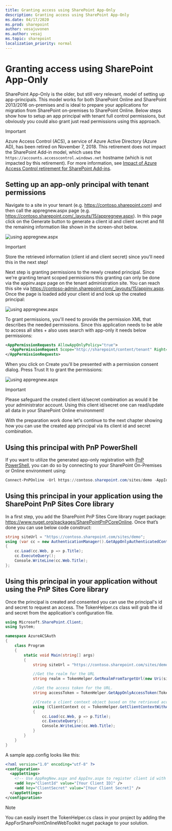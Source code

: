 ```yaml
---
title: Granting access using SharePoint App-Only
description: Granting access using SharePoint App-Only
ms.date: 04/17/2020
ms.prod: sharepoint
author: vesajuvonen
ms.author: vesaj
ms.topic: sharepoint
localization_priority: normal
---
```


# Granting access using SharePoint App-Only

SharePoint App-Only is the older, but still very relevant, model of setting up app-principals. This model works for both SharePoint Online and SharePoint 2013/2016 on-premises and is ideal to prepare your applications for migration from SharePoint on-premises to SharePoint Online. Below steps show how to setup an app principal with tenant full control permissions, but obviously you could also grant just read permissions using this approach.

> [!IMPORTANT]
> Azure Access Control (ACS), a service of Azure Active Directory (Azure AD), has been retired on November 7, 2018. This retirement does not impact the SharePoint Add-in model, which uses the `https://accounts.accesscontrol.windows.net` hostname (which is not impacted by this retirement). For more information, see [Impact of Azure Access Control retirement for SharePoint Add-ins](https://developer.microsoft.com/office/blogs/impact-of-azure-access-control-deprecation-for-sharepoint-add-ins/).

## Setting up an app-only principal with tenant permissions

Navigate to a site in your tenant (e.g. https://contoso.sharepoint.com) and then call the appregnew.aspx page (e.g. https://contoso.sharepoint.com/_layouts/15/appregnew.aspx). In this page click on the Generate button to generate a client id and client secret and fill the remaining information like shown in the screen-shot below.

![using appregnew.aspx](media/apponly/sharepointapponly1.png)

> [!IMPORTANT]
> Store the retrieved information (client id and client secret) since you'll need this in the next step!

Next step is granting permissions to the newly created principal. Since we're granting tenant scoped permissions this granting can only be done via the appinv.aspx page on the tenant administration site. You can reach this site via https://contoso-admin.sharepoint.com/_layouts/15/appinv.aspx. Once the page is loaded add your client id and look up the created principal:

![using appregnew.aspx](media/apponly/sharepointapponly2.png)

To grant permissions, you'll need to provide the permission XML that describes the needed permissions. Since this application needs to be able to access all sites + also uses search with app-only it needs below permissions:

```XML
<AppPermissionRequests AllowAppOnlyPolicy="true">
  <AppPermissionRequest Scope="http://sharepoint/content/tenant" Right="FullControl" />
</AppPermissionRequests>
```

When you click on Create you'll be presented with a permission consent dialog. Press Trust It to grant the permissions:

![using appregnew.aspx](media/apponly/sharepointapponly3.png)

> [!IMPORTANT]
> Please safeguard the created client id/secret combination as would it be your administrator account. Using this client id/secret one can read/update all data in your SharePoint Online environment!

With the preparation work done let's continue to the next chapter showing how you can use the created app principal via its client id and secret combination.

## Using this principal with PnP PowerShell

If you want to utilize the generated app-only registration with [PnP PowerShell](https://aka.ms/pnp-powershell), you can do so by connecting to your SharePoint On-Premises or Online environment using:

```powershell
Connect-PnPOnline -Url https://contoso.sharepoint.com/sites/demo -AppId [Your Client ID] -AppSecret "[Your Client Secret]"
```

## Using this principal in your application using the SharePoint PnP Sites Core library

In a first step, you add the SharePoint PnP Sites Core library nuget package: https://www.nuget.org/packages/SharePointPnPCoreOnline. Once that’s done you can use below code construct:

```csharp
string siteUrl = "https://contoso.sharepoint.com/sites/demo";
using (var cc = new AuthenticationManager().GetAppOnlyAuthenticatedContext(siteUrl, "[Your Client ID]", "[Your Client Secret]"))
{
    cc.Load(cc.Web, p => p.Title);
    cc.ExecuteQuery();
    Console.WriteLine(cc.Web.Title);
};
```

## Using this principal in your application without using the PnP Sites Core library

Once the principal is created and consented you can use the principal's id and secret to request an access. The TokenHelper.cs class will grab the id and secret from the application's configuration file.

```csharp
using Microsoft.SharePoint.Client;
using System;

namespace AzureACSAuth
{
    class Program
    {
        static void Main(string[] args)
        {
            string siteUrl = "https://contoso.sharepoint.com/sites/demo";

            //Get the realm for the URL
            string realm = TokenHelper.GetRealmFromTargetUrl(new Uri(siteUrl));

            //Get the access token for the URL.  
            string accessToken = TokenHelper.GetAppOnlyAccessToken(TokenHelper.SharePointPrincipal, new Uri(siteUrl).Authority, realm).AccessToken;

            //Create a client context object based on the retrieved access token
            using (ClientContext cc = TokenHelper.GetClientContextWithAccessToken(siteUrl, accessToken))
            {
                cc.Load(cc.Web, p => p.Title);
                cc.ExecuteQuery();
                Console.WriteLine(cc.Web.Title);
            }
        }
    }
}
```

A sample app.config looks like this:

```XML
<?xml version="1.0" encoding="utf-8" ?>
<configuration>
  <appSettings>
    <!-- Use AppRegNew.aspx and AppInv.aspx to register client id with secret -->
    <add key="ClientId" value="[Your Client ID]" />
    <add key="ClientSecret" value="[Your Client Secret]" />
  </appSettings>
</configuration>
```

> [!NOTE]
> You can easily insert the TokenHelper.cs class in your project by adding the AppForSharePointOnlineWebToolkit nuget package to your solution.

